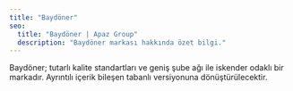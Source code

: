 ```yaml
---
title: "Baydöner"
seo:
  title: "Baydöner | Apaz Group"
  description: "Baydöner markası hakkında özet bilgi."
---
```

Baydöner; tutarlı kalite standartları ve geniş şube ağı ile iskender odaklı bir markadır. Ayrıntılı içerik bileşen tabanlı versiyonuna dönüştürülecektir.

